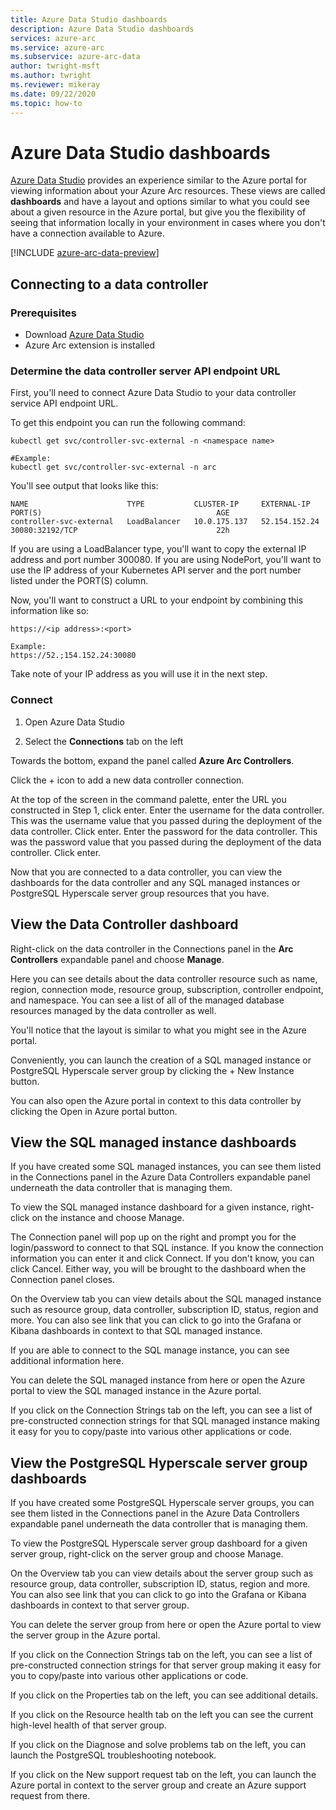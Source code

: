 ```yaml
---
title: Azure Data Studio dashboards
description: Azure Data Studio dashboards
services: azure-arc
ms.service: azure-arc
ms.subservice: azure-arc-data
author: twright-msft
ms.author: twright
ms.reviewer: mikeray
ms.date: 09/22/2020
ms.topic: how-to
---
```


# Azure Data Studio dashboards

[Azure Data Studio](https://aka.ms/azuredatastudio) provides an experience similar to the Azure portal for viewing information about your Azure Arc resources.  These views are called **dashboards** and have a layout and options similar to what you could see about a given resource in the Azure portal, but give you the flexibility of seeing that information locally in your environment in cases where you don't have a connection available to Azure.

[!INCLUDE [azure-arc-data-preview](../../../includes/azure-arc-data-preview.md)]

## Connecting to a data controller

### Prerequisites

- Download [Azure Data Studio](https://aka.ms/getazuredatastudio)
- Azure Arc extension is installed

### Determine the data controller server API endpoint URL

First, you'll need to connect Azure Data Studio to your data controller service API endpoint URL.

To get this endpoint you can run the following command:

```console
kubectl get svc/controller-svc-external -n <namespace name>

#Example:
kubectl get svc/controller-svc-external -n arc
```

You'll see output that looks like this:

```console
NAME                      TYPE           CLUSTER-IP     EXTERNAL-IP      PORT(S)                                       AGE
controller-svc-external   LoadBalancer   10.0.175.137   52.154.152.24    30080:32192/TCP                               22h
```

If you are using a LoadBalancer type, you'll want to copy the external IP address and port number 300080.  If you are using NodePort, you'll want to use the IP address of your Kubernetes API server and the port number listed under the PORT(S) column.

Now, you'll want to construct a URL to your endpoint by combining this information like so:

```console
https://<ip address>:<port>

Example:
https://52.;154.152.24:30080
```

Take note of your IP address as you will use it in the next step.

### Connect

1. Open Azure Data Studio

1. Select the **Connections** tab on the left

Towards the bottom, expand the panel called **Azure Arc Controllers**.

Click the + icon to add a new data controller connection.

At the top of the screen in the command palette, enter the URL you constructed in Step 1, click enter.
Enter the username for the data controller.  This was the username value that you passed during the deployment of the data controller.  Click enter.
Enter the password for the data controller.  This was the password value that you passed during the deployment of the data controller. Click enter.

Now that you are connected to a data controller, you can view the dashboards for the data controller and any SQL managed instances or PostgreSQL Hyperscale server group resources that you have.

## View the Data Controller dashboard

Right-click on the data controller in the Connections panel in the **Arc Controllers** expandable panel and choose **Manage**.

Here you can see details about the data controller resource such as name, region, connection mode, resource group, subscription, controller endpoint, and namespace.  You can see a list of all of the managed database resources managed by the data controller as well.

You'll notice that the layout is similar to what you might see in the Azure portal.

Conveniently, you can launch the creation of a SQL managed instance or PostgreSQL Hyperscale server group by clicking the + New Instance button.

You can also open the Azure portal in context to this data controller by clicking the Open in Azure portal button.

## View the SQL managed instance dashboards

If you have created some SQL managed instances, you can see them listed in the Connections panel in the Azure Data Controllers expandable panel underneath the data controller that is managing them.

To view the SQL managed instance dashboard for a given instance, right-click on the instance and choose Manage.

The Connection panel will pop up on the right and prompt you for the login/password to connect to that SQL instance. If you know the connection information you can enter it and click Connect.  If you don't know, you can click Cancel.  Either way, you will be brought to the dashboard when the Connection panel closes.

On the Overview tab you can view details about the SQL managed instance such as resource group, data controller, subscription ID, status, region and more.  You can also see link that you can click to go into the Grafana or Kibana dashboards in context to that SQL managed instance.

If you are able to connect to the SQL manage instance, you can see additional information here.

You can delete the SQL managed instance from here or open the Azure portal to view the SQL managed instance in the Azure portal.

If you click on the Connection Strings tab on the left, you can see a list of pre-constructed connection strings for that SQL managed instance making it easy for you to copy/paste into various other applications or code.

## View the PostgreSQL Hyperscale server group dashboards

If you have created some PostgreSQL Hyperscale server groups, you can see them listed in the Connections panel in the Azure Data Controllers expandable panel underneath the data controller that is managing them.

To view the PostgreSQL Hyperscale server group dashboard for a given server group, right-click on the server group and choose Manage.

On the Overview tab you can view details about the server group such as resource group, data controller, subscription ID, status, region and more.  You can also see link that you can click to go into the Grafana or Kibana dashboards in context to that server group.

You can delete the server group from here or open the Azure portal to view the server group in the Azure portal.

If you click on the Connection Strings tab on the left, you can see a list of pre-constructed connection strings for that server group making it easy for you to copy/paste into various other applications or code.

If you click on the Properties tab on the left, you can see additional details.

If you click on the Resource health tab on the left you can see the current high-level health of that server group.

If you click on the Diagnose and solve problems tab on the left, you can launch the PostgreSQL troubleshooting notebook.

If you click on the New support request tab on the left, you can launch the Azure portal in context to the server group and create an Azure support request from there.
